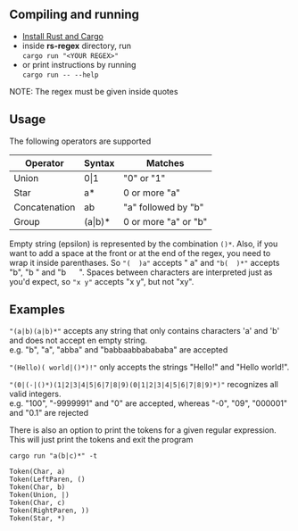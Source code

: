 ## Compiling and running

- [Install Rust and Cargo](https://www.rust-lang.org/tools/install)
- inside **rs-regex** directory, run  
```cargo run "<YOUR REGEX>"```  
- or print instructions by running  
```cargo run -- --help```

NOTE: The regex must be given inside quotes

## Usage

The following operators are supported

|Operator  |Syntax  | Matches|
--- | --- | --- |
|Union | 0\|1 | "0" or "1"|  
|Star |a* | 0 or more "a"|
|Concatenation | ab | "a" followed by "b"|
|Group | (a\|b)* | 0 or more "a" or "b"|

Empty string (epsilon) is represented by the combination ```()*```. Also, if you want to add a space at the front 
or at the end of the regex, you need to wrap it inside parenthases. So ```"(  )a"``` accepts " a" and ```"b(  )*"``` 
accepts "b", "b " and "b &nbsp; &nbsp; &nbsp;". Spaces between characters are interpreted just as you'd expect, so ```"x y"``` 
accepts "x y", but not "xy".

## Examples

```"(a|b)(a|b)*"``` accepts any string that only contains characters 'a' and 'b' and does not accept en empty string.  
e.g. "b", "a", "abba" and "babbaabbabababa" are accepted  

```"(Hello)( world|()*)!"``` only accepts the strings "Hello!" and "Hello world!".  

```"(0|(-|()*)(1|2|3|4|5|6|7|8|9)(0|1|2|3|4|5|6|7|8|9)*)"``` recognizes all valid integers.  
e.g. "100", "-9999991" and "0" are accepted, whereas "-0", "09", "000001" and "0.1" are rejected  

There is also an option to print the tokens for a given regular expression. This will just print the tokens and 
exit the program

```
cargo run "a(b|c)*" -t

Token(Char, a)
Token(LeftParen, ()
Token(Char, b)
Token(Union, |)
Token(Char, c)
Token(RightParen, ))
Token(Star, *)
```
